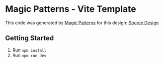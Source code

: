 # Magic Patterns - Vite Template

This code was generated by [Magic Patterns](https://magicpatterns.com) for this design: [Source Design](https://www.magicpatterns.com/c/mrnf9mci5etzqqen7zvafp)

## Getting Started

1. Run `npm install`
2. Run `npm run dev`
